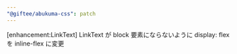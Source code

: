 ```yaml
---
"@giftee/abukuma-css": patch
---
```


[enhancement:LinkText] LinkText が block 要素にならないように display: flex を inline-flex に変更
